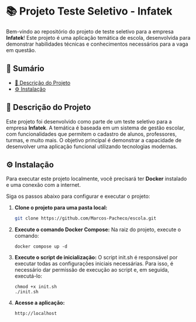 # 📚 Projeto Teste Seletivo - Infatek

Bem-vindo ao repositório do projeto de teste seletivo para a empresa **Infatek**! Este projeto é uma aplicação temática de escola, desenvolvida para demonstrar habilidades técnicas e conhecimentos necessários para a vaga em questão.

## 📝 Sumário

- [📖 Descrição do Projeto](#-descrição-do-projeto)
- [⚙️ Instalação](#-instalação)

## 📖 Descrição do Projeto

Este projeto foi desenvolvido como parte de um teste seletivo para a empresa **Infatek**. A temática é baseada em um sistema de gestão escolar, com funcionalidades que permitem o cadastro de alunos, professores, turmas, e muito mais. O objetivo principal é demonstrar a capacidade de desenvolver uma aplicação funcional utilizando tecnologias modernas.

## ⚙️ Instalação

Para executar este projeto localmente, você precisará ter **Docker** instalado e uma conexão com a internet.

Siga os passos abaixo para configurar e executar o projeto:

1. **Clone o projeto para uma pasta local:**

   ```bash
   git clone https://github.com/Marcos-Pacheco/escola.git
   ```

2. **Execute o comando Docker Compose:**
    Na raiz do projeto, execute o comando:
    ```
    docker compose up -d
    ```
3. **Execute o script de inicialização:**
    O script init.sh é responsável por executar todas as configurações iniciais necessárias. Para isso, é necessário dar permissão de execução ao script e, em seguida, executá-lo:
    ```
    chmod +x init.sh
    ./init.sh
    ```
3. **Acesse a aplicação:**
    ```
    http://localhost
    ```
